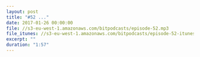 ```yaml
---
layout: post
title: "#52 ..."
date: 2017-01-26 00:00:00
file: //s3-eu-west-1.amazonaws.com/bitpodcasts/episode-52.mp3
file_itunes: //s3-eu-west-1.amazonaws.com/bitpodcasts/episode-52-itunes.m4a
excerpt: ""
duration: "1:57"
---
```

